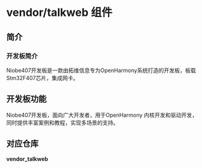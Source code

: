 # vendor/talkweb 组件

## 简介

### 开发板简介

Niobe407开发板是一款由拓维信息专为OpenHarmony系统打造的开发板，板载Stm32F407芯片，集成网卡。

## 开发板功能

Niobe407开发板，面向广大开发者，用于OpenHarmony 内核开发和驱动开发，同时提供丰富案例和教程，实现多场景的支持。

## 对应仓库

**vendor_talkweb**
